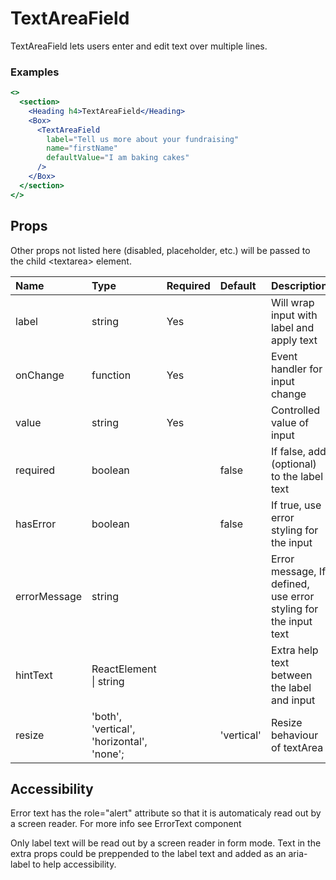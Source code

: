 # TextAreaField

TextAreaField lets users enter and edit text over multiple lines.

### Examples

```.jsx
<>
  <section>
    <Heading h4>TextAreaField</Heading>
    <Box>
      <TextAreaField
        label="Tell us more about your fundraising"
        name="firstName"
        defaultValue="I am baking cakes"
      />
    </Box>
  </section>
</>
```

## Props

Other props not listed here (disabled, placeholder, etc.) will be passed to the child &lt;textarea&gt; element.

| Name         | Type                                      | Required | Default    | Description                                                     |
| :----------- | :---------------------------------------- | :------- | :--------- | :-------------------------------------------------------------- |
| label        | string                                    | Yes      |            | Will wrap input with label and apply text                       |
| onChange     | function                                  | Yes      |            | Event handler for input change                                  |
| value        | string                                    | Yes      |            | Controlled value of input                                       |
| required     | boolean                                   |          | false      | If false, add (optional) to the label text                      |
| hasError     | boolean                                   |          | false      | If true, use error styling for the input                        |
| errorMessage | string                                    |          |            | Error message, If defined, use error styling for the input text |
| hintText     | ReactElement \| string                    |          |            | Extra help text between the label and input                     |
| resize       | 'both', 'vertical', 'horizontal', 'none'; |          | 'vertical' | Resize behaviour of textArea                                    |

## Accessibility

Error text has the role="alert" attribute so that it is automaticaly read out by a screen reader. For more info see ErrorText component

Only label text will be read out by a screen reader in form mode. Text in the extra props could be preppended to the label text and added as an aria-label to help accessibility.
